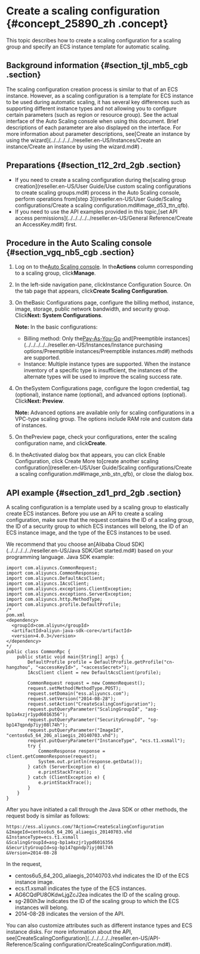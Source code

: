 # Create a scaling configuration {#concept_25890_zh .concept}

This topic describes how to create a scaling configuration for a scaling group and specify an ECS instance template for automatic scaling.

## Background information {#section_tjl_mb5_cgb .section}

The scaling configuration creation process is similar to that of an ECS instance. However, as a scaling configuration is a template for ECS instance to be used during automatic scaling, it has several key differences such as supporting different instance types and not allowing you to configure certain parameters \(such as region or resource group\). See the actual interface of the Auto Scaling console when using this document. Brief descriptions of each parameter are also displayed on the interface. For more information about parameter descriptions, see[Create an instance by using the wizard](../../../../../reseller.en-US/Instances/Create an instance/Create an instance by using the wizard.md#) .

## Preparations {#section_t12_2rd_2gb .section}

-   If you need to create a scaling configuration during the[scaling group creation](reseller.en-US/User Guide/Use custom scaling configurations to create scaling groups.md#) process in the Auto Scaling console, perform operations from[step 3](reseller.en-US/User Guide/Scaling configurations/Create a scaling configuration.md#image_d53_ttn_qfb).
-   If you need to use the API examples provided in this topic,[set API access permissions](../../../../../reseller.en-US/General Reference/Create an AccessKey.md#) first.

## Procedure in the Auto Scaling console {#section_vgq_nb5_cgb .section}

1.  Log on to the[Auto Scaling console](https://partners-intl.console.aliyun.com/#/ess). In the**Actions** column corresponding to a scaling group, click**Manage**.
2.  In the left-side navigation pane, clickInstance Configuration Source. On the tab page that appears, click**Create Scaling Configuration**.
3.  On theBasic Configurations page, configure the billing method, instance, image, storage, public network bandwidth, and security group. Click**Next: System Configurations**.

    **Note:** In the basic configurations:

    -   Billing method: Only the[Pay-As-You-Go](../../../../../reseller.en-US/Pricing/Pay-As-You-Go.md#) and[Preemptible instances](../../../../../reseller.en-US/Instances/Instance purchasing options/Preemptible instances/Preemptible instances.md#) methods are supported.
    -   Instance: Multiple instance types are supported. When the instance inventory of a specific type is insufficient, the instances of the alternate types will be used to improve the scaling success rate.
4.  On theSystem Configurations page, configure the logon credential, tag \(optional\), instance name \(optional\), and advanced options \(optional\). Click**Next: Preview**.

    **Note:** Advanced options are available only for scaling configurations in a VPC-type scaling group. The options include RAM role and custom data of instances.

5.  On thePreview page, check your configurations, enter the scaling configuration name, and click**Create**.
6.  In theActivated dialog box that appears, you can click Enable Configuration, click Create More to[create another scaling configuration](reseller.en-US/User Guide/Scaling configurations/Create a scaling configuration.md#image_xnb_stn_qfb), or close the dialog box.

## API example {#section_zd1_prd_2gb .section}

A scaling configuration is a template used by a scaling group to elastically create ECS instances. Before you use an API to create a scaling configuration, make sure that the request contains the ID of a scaling group, the ID of a security group to which ECS instances will belong, the ID of an ECS instance image, and the type of the ECS instances to be used.

We recommend that you choose an[Alibaba Cloud SDK](../../../../../reseller.en-US/Java SDK/Get started.md#) based on your programming language. Java SDK example:

```
import com.aliyuncs.CommonRequest;
import com.aliyuncs.CommonResponse;
import com.aliyuncs.DefaultAcsClient;
import com.aliyuncs.IAcsClient;
import com.aliyuncs.exceptions.ClientException;
import com.aliyuncs.exceptions.ServerException;
import com.aliyuncs.http.MethodType;
import com.aliyuncs.profile.DefaultProfile;
/*
pom.xml
<dependency> 
  <groupId>com.aliyun</groupId> 
  <artifactId>aliyun-java-sdk-core</artifactId> 
  <version>4.0.3</version>
</dependency> 
*/
public class CommonRpc {
    public static void main(String[] args) {
        DefaultProfile profile = DefaultProfile.getProfile("cn-hangzhou", "<accessKeyId>", "<accessSecret>");
        IAcsClient client = new DefaultAcsClient(profile);

        CommonRequest request = new CommonRequest();
        request.setMethod(MethodType.POST);
        request.setDomain("ess.aliyuncs.com");
        request.setVersion("2014-08-28");
        request.setAction("CreateScalingConfiguration");
        request.putQueryParameter("ScalingGroupId", "asg-bp1a4xzjr1ypd6016356");
        request.putQueryParameter("SecurityGroupId", "sg-bp147qpndp7iyj08l74h");
        request.putQueryParameter("ImageId", "centos6u5_64_20G_aliaegis_20140703.vhd");
        request.putQueryParameter("InstanceType", "ecs.t1.xsmall");
        try {
            CommonResponse response = client.getCommonResponse(request);
            System.out.println(response.getData());
        } catch (ServerException e) {
            e.printStackTrace();
        } catch (ClientException e) {
            e.printStackTrace();
        }
    }
}
```

After you have initiated a call through the Java SDK or other methods, the request body is similar as follows:

```
https://ess.aliyuncs.com/?Action=CreateScalingConfiguration
&ImageId=centos6u5_64_20G_aliaegis_20140703.vhd 
&InstanceType=ecs.t1.xsmall 
&ScalingGroupId=asg-bp1a4xzjr1ypd6016356
&SecurityGroupId=sg-bp147qpndp7iyj08l74h
&Version=2014-08-28 
```

In the request,

-    centos6u5\_64\_20G\_aliaegis\_20140703.vhd indicates the ID of the ECS instance image.
-    ecs.t1.xsmall indicates the type of the ECS instances.
-    AG6CQdPU8OKdwLjgZcJ2ea indicates the ID of the scaling group.
-    sg-280ih3w indicates the ID of the scaling group to which the ECS instances will belong.
-    2014-08-28 indicates the version of the API.

You can also customize attributes such as different instance types and ECS instance disks. For more information about the API, see[CreateScalingConfiguration](../../../../../reseller.en-US/API-Reference/Scaling configuration/CreateScalingConfiguration.md#).

